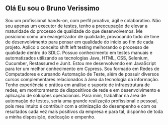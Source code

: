 ## Olá Eu sou o Bruno Verissimo

Sou um profissional hands-on, com perfil proativo, ágil e colaborativo.
Não sou apenas um executor de testes, tenho a preocupação de elevar a maturidade do processo de qualidade do que desenvolvemos. Me posiciono como um evangelizador de qualidade, provocando todo de time de desenvolvimento para pensar em qualidade do inicio ao fim de cada projeto. Aplico o conceito shift left testing melhorando o processo de qualidade dentro do SDLC. Possuo conhecimento em testes manuais e automatizados utilizando as tecnologias Java, HTML, CSS, Selenium, Cucumber, Restassured e Junit.
Estou me desenvolvendo em JavaScript para ter um melhor conhecimento em Cypress.
Sou formado em Redes de Computadores e cursando Automação de Teste, além de possuir diversos cursos complementares relacionados à área da tecnologia da informação. 
Tenho experiência e prática em análise e suporte de infraestrutura de redes, em monitoramento de dispositivos de rede e em desenvolvimento e aplicação de soluções operacionais.
Para mim, trabalhar na área de automação de testes, seria uma grande realização profissional e pessoal, pois meu intuito é contribuir com a otimização do desempenho e com os resultados cada vez mais positivos da empresa e para tal, disponho de toda a minha disposição, dedicação e empenho.
